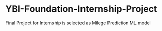 # YBI-Foundation-Internship-Project
Final Project for Internship is selected as Milege Prediction ML model
